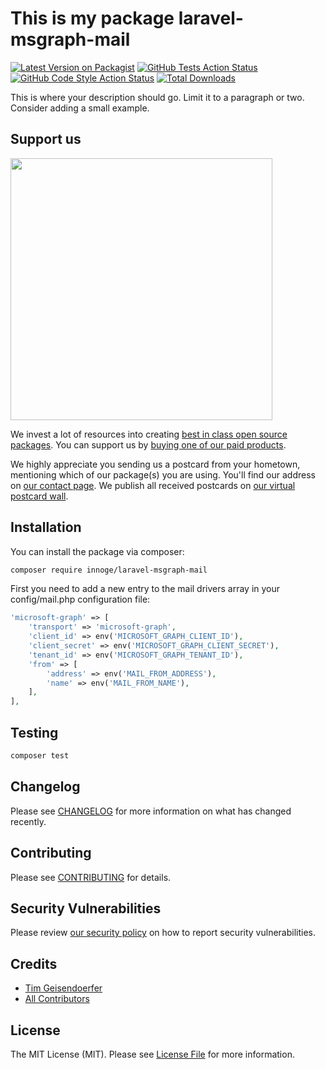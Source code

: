 # This is my package laravel-msgraph-mail

[![Latest Version on Packagist](https://img.shields.io/packagist/v/innoge/laravel-msgraph-mail.svg?style=flat-square)](https://packagist.org/packages/innoge/laravel-msgraph-mail)
[![GitHub Tests Action Status](https://img.shields.io/github/actions/workflow/status/innoge/laravel-msgraph-mail/run-tests.yml?branch=main&label=tests&style=flat-square)](https://github.com/innoge/laravel-msgraph-mail/actions?query=workflow%3Arun-tests+branch%3Amain)
[![GitHub Code Style Action Status](https://img.shields.io/github/actions/workflow/status/innoge/laravel-msgraph-mail/fix-php-code-style-issues.yml?branch=main&label=code%20style&style=flat-square)](https://github.com/innoge/laravel-msgraph-mail/actions?query=workflow%3A"Fix+PHP+code+style+issues"+branch%3Amain)
[![Total Downloads](https://img.shields.io/packagist/dt/innoge/laravel-msgraph-mail.svg?style=flat-square)](https://packagist.org/packages/innoge/laravel-msgraph-mail)

This is where your description should go. Limit it to a paragraph or two. Consider adding a small example.

## Support us

[<img src="https://github-ads.s3.eu-central-1.amazonaws.com/laravel-msgraph-mail.jpg?t=1" width="419px" />](https://spatie.be/github-ad-click/laravel-msgraph-mail)

We invest a lot of resources into creating [best in class open source packages](https://spatie.be/open-source). You can support us by [buying one of our paid products](https://spatie.be/open-source/support-us).

We highly appreciate you sending us a postcard from your hometown, mentioning which of our package(s) you are using. You'll find our address on [our contact page](https://spatie.be/about-us). We publish all received postcards on [our virtual postcard wall](https://spatie.be/open-source/postcards).

## Installation

You can install the package via composer:

```bash
composer require innoge/laravel-msgraph-mail
```

First you need to add a new entry to the mail drivers array in your config/mail.php configuration file:

```php
'microsoft-graph' => [
    'transport' => 'microsoft-graph',
    'client_id' => env('MICROSOFT_GRAPH_CLIENT_ID'),
    'client_secret' => env('MICROSOFT_GRAPH_CLIENT_SECRET'),
    'tenant_id' => env('MICROSOFT_GRAPH_TENANT_ID'),
    'from' => [
        'address' => env('MAIL_FROM_ADDRESS'),
        'name' => env('MAIL_FROM_NAME'),
    ],
],
```
## Testing

```bash
composer test
```

## Changelog

Please see [CHANGELOG](CHANGELOG.md) for more information on what has changed recently.

## Contributing

Please see [CONTRIBUTING](CONTRIBUTING.md) for details.

## Security Vulnerabilities

Please review [our security policy](../../security/policy) on how to report security vulnerabilities.

## Credits

- [Tim Geisendoerfer](https://github.com/InnoGE)
- [All Contributors](../../contributors)

## License

The MIT License (MIT). Please see [License File](LICENSE.md) for more information.
